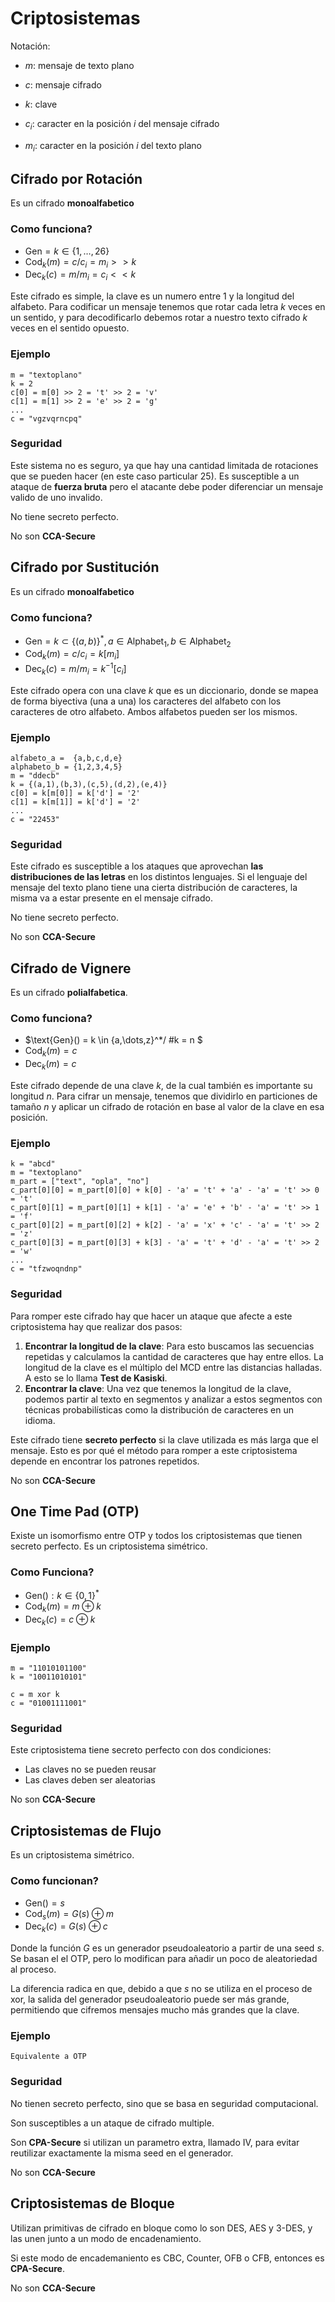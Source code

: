 # Criptosistemas

Notación:

- $m$: mensaje de texto plano
- $c$: mensaje cifrado
- $k$: clave

- $c_i$: caracter en la posición $i$ del mensaje cifrado
- $m_i$: caracter en la posición $i$ del texto plano

## Cifrado por Rotación

Es un cifrado **monoalfabetico**

### Como funciona?

- $\text{Gen} = k \in \{1,\dots,26\}$
- $\text{Cod}_k(m) = c/ c_i = m_i >> k$
- $\text{Dec}_k(c) =m / m_i = c_i << k$

Este cifrado es simple, la clave es un numero entre $1$ y la longitud del alfabeto. Para codificar un mensaje tenemos que rotar cada letra $k$ veces en un sentido, y para decodificarlo debemos rotar a nuestro texto cifrado $k$ veces en el sentido opuesto.

### Ejemplo

```
m = "textoplano"
k = 2
c[0] = m[0] >> 2 = 't' >> 2 = 'v'
c[1] = m[1] >> 2 = 'e' >> 2 = 'g'
...
c = "vgzvqrncpq"
```

### Seguridad

Este sistema no es seguro, ya que hay una cantidad limitada de rotaciones que se pueden hacer (en este caso particular 25). Es susceptible a un ataque de **fuerza bruta** pero el atacante debe poder diferenciar un mensaje valido de uno invalido.

No tiene secreto perfecto.

No son **CCA-Secure**

## Cifrado por Sustitución

Es un cifrado **monoalfabetico**

### Como funciona?

- $\text{Gen} = k \subset \{(a,b)\}^*, a \in \text{Alphabet}_1,b \in \text{Alphabet}_2$
- $\text{Cod}_k(m) = c / c_i = k[m_i]$
- $\text{Dec}_k(c) = m / m_i = k^{-1}[c_i]$

Este cifrado opera con una clave $k$ que es un diccionario, donde se mapea de forma biyectiva (una a una) los caracteres del alfabeto con los caracteres de otro alfabeto. Ambos alfabetos pueden ser los mismos.

### Ejemplo

```
alfabeto_a =  {a,b,c,d,e}
alphabeto_b = {1,2,3,4,5}
m = "ddecb"
k = {(a,1),(b,3),(c,5),(d,2),(e,4)}
c[0] = k[m[0]] = k['d'] = '2'
c[1] = k[m[1]] = k['d'] = '2'
...
c = "22453"
```

### Seguridad

Este cifrado es susceptible a los ataques que aprovechan **las distribuciones de las letras** en los distintos lenguajes. Si el lenguaje del mensaje del texto plano tiene una cierta distribución de caracteres, la misma va a estar presente en el mensaje cifrado.

No tiene secreto perfecto.

No son **CCA-Secure**

## Cifrado de Vignere

Es un cifrado **polialfabetica**.

### Como funciona?

- $\text{Gen}() = k \in \{a,\dots,z\}^*/ \#k = n $
- $\text{Cod}_k(m) = c$
- $\text{Dec}_k(m) = c$

Este cifrado depende de una clave $k$, de la cual también es importante su longitud $n$. Para cifrar un mensaje, tenemos que dividirlo en particiones de tamaño $n$ y aplicar un cifrado de rotación en base al valor de la clave en esa posición.

### Ejemplo

```
k = "abcd"
m = "textoplano"
m_part = ["text", "opla", "no"]
c_part[0][0] = m_part[0][0] + k[0] - 'a' = 't' + 'a' - 'a' = 't' >> 0 = 't'
c_part[0][1] = m_part[0][1] + k[1] - 'a' = 'e' + 'b' - 'a' = 't' >> 1 = 'f'
c_part[0][2] = m_part[0][2] + k[2] - 'a' = 'x' + 'c' - 'a' = 't' >> 2 = 'z'
c_part[0][3] = m_part[0][3] + k[3] - 'a' = 't' + 'd' - 'a' = 't' >> 2 = 'w'
...
c = "tfzwoqndnp"
```

### Seguridad

Para romper este cifrado hay que hacer un ataque que afecte a este criptosistema hay que realizar dos pasos:

1. **Encontrar la longitud de la clave**: Para esto buscamos las secuencias repetidas y calculamos la cantidad de caracteres que hay entre ellos. La longitud de la clave es el múltiplo del MCD entre las distancias halladas. A esto se lo llama **Test de Kasiski**.
2. **Encontrar la clave**: Una vez que tenemos la longitud de la clave, podemos partir al texto en segmentos y analizar a estos segmentos con técnicas probabilísticas como la distribución de caracteres en un idioma.

Este cifrado tiene **secreto perfecto** si la clave utilizada es más larga que el mensaje. Esto es por qué el método para romper a este criptosistema depende en encontrar los patrones repetidos.

No son **CCA-Secure**

## One Time Pad (OTP)

Existe un isomorfismo entre OTP y todos los criptosistemas que tienen secreto perfecto. Es un criptosistema simétrico.

### Como Funciona?

- $\text{Gen}(): k \in \{0,1\}^*$
- $\text{Cod}_k(m)= m \oplus k$
- $\text{Dec}_k(c) = c \oplus k$

### Ejemplo

```
m = "11010101100"
k = "10011010101"

c = m xor k
c = "01001111001"
```

### Seguridad

Este criptosistema tiene secreto perfecto con dos condiciones:

- Las claves no se pueden reusar
- Las claves deben ser aleatorias

No son **CCA-Secure**

## Criptosistemas de Flujo

Es un criptosistema simétrico.

### Como funcionan?

- $\text{Gen}() = s$
- $\text{Cod}_s(m) = G(s) \oplus m$
- $\text{Dec}_k(c) = G(s)\oplus c$

Donde la función $G$ es un generador pseudoaleatorio a partir de una seed $s$. Se basan el el OTP, pero lo modifican para añadir un poco de aleatoriedad al proceso. 

La diferencia radica en que, debido a que $s$ no se utiliza en el proceso de xor, la salida del generador pseudoaleatorio puede ser más grande, permitiendo que cifremos mensajes mucho más grandes que la clave.

### Ejemplo

```
Equivalente a OTP
```

### Seguridad

No tienen secreto perfecto, sino que se basa en seguridad computacional.

Son susceptibles a un ataque de cifrado multiple.

Son **CPA-Secure** si utilizan un parametro extra, llamado IV, para evitar reutilizar exactamente la misma seed en el generador.

No son **CCA-Secure**

## Criptosistemas de Bloque

Utilizan primitivas de cifrado en bloque como lo son DES, AES y 3-DES, y las unen junto a un modo de encadenamiento.

Si este modo de encademaniento es CBC, Counter, OFB o CFB, entonces es **CPA-Secure**.

No son **CCA-Secure**































